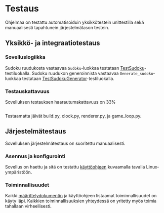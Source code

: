 # Testaus

Ohjelmaa on testattu automatisoiduin yksikkötestein unittestilla sekä manuaalisesti tapahtunein järjestelmätason testein.

## Yksikkö- ja integraatiotestaus

### Sovelluslogiikka

Sudoku ruudukosta vastaavaa `Sudoku`-luokkaa testataan [TestSudoku]()-testiluokalla. Sudoku ruudukon generoinnista vastaavaa `Generate_sudoku`-luokkaa testataan [TestSudokuGenerator]()-testiluokalla.

### Testauskattavuus

Sovelluksen testauksen haarautumakattavuus on 33%

![]()

Testaamatta jäivät build.py, clock.py, renderer.py, ja game_loop.py. 

## Järjestelmätestaus

Sovelluksen järjestelmätestaus on suoritettu manuaalisesti.

### Asennus ja konfigurointi

Sovellus on haettu ja sitä on testattu [käyttöohjeen]() kuvaamalla tavalla Linux-ympäristöön. 

### Toiminnallisuudet

Kaikki [määrittelydokumentin]() ja käyttöohjeen listaamat toiminnallisuudet on käyty läpi. Kaikkien toiminnallisuuksien yhteydessä on yritetty myös toimia tahallaan virheellisesti.
